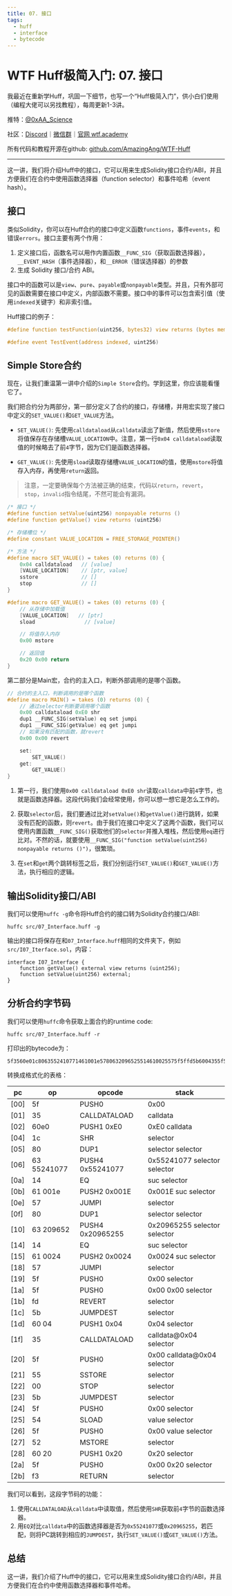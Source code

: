 ```yaml
---
title: 07. 接口
tags:
  - huff
  - interface
  - bytecode
---
```


# WTF Huff极简入门: 07. 接口

我最近在重新学Huff，巩固一下细节，也写一个“Huff极简入门”，供小白们使用（编程大佬可以另找教程），每周更新1-3讲。

推特：[@0xAA_Science](https://twitter.com/0xAA_Science)

社区：[Discord](https://discord.gg/5akcruXrsk)｜[微信群](https://docs.google.com/forms/d/e/1FAIpQLSe4KGT8Sh6sJ7hedQRuIYirOoZK_85miz3dw7vA1-YjodgJ-A/viewform?usp=sf_link)｜[官网 wtf.academy](https://wtf.academy)

所有代码和教程开源在github: [github.com/AmazingAng/WTF-Huff](https://github.com/AmazingAng/WTF-Huff)

-----

这一讲，我们将介绍Huff中的接口，它可以用来生成Solidity接口合约/ABI，并且方便我们在合约中使用函数选择器（function selector）和事件哈希（event hash）。

## 接口

类似Solidity，你可以在Huff合约的接口中定义函数`functions`，事件`events`，和错误`errors`。接口主要有两个作用：

1. 定义接口后，函数名可以用作内置函数`__FUNC_SIG`（获取函数选择器），`__EVENT_HASH`（事件选择器），和`__ERROR`（错误选择器）的参数
2. 生成 Solidity 接口/合约 ABI。

接口中的函数可以是`view`、`pure`、`payable`或`nonpayable`类型。并且，只有外部可见的函数需要在接口中定义，内部函数不需要。接口中的事件可以包含索引值（使用`indexed`关键字）和非索引值。

Huff接口的例子：

```c
#define function testFunction(uint256, bytes32) view returns (bytes memory)

#define event TestEvent(address indexed, uint256)
```

## Simple Store合约

现在，让我们重温第一讲中介绍的`Simple Store`合约。学到这里，你应该能看懂它了。

我们把合约分为两部分，第一部分定义了合约的接口，存储槽，并用宏实现了接口中定义的`SET_VALUE()`和`GET_VALUE`方法。

- `SET_VALUE()`: 先使用`calldataload`从`calldata`读出了新值，然后使用`sstore`将值保存在存储槽`VALUE_LOCATION`中。注意，第一行`0x04 calldataload`读取值的时候略去了前`4`字节，因为它们是函数选择器。

- `GET_VALUE()`: 先使用`sload`读取存储槽`VALUE_LOCATION`的值，使用`mstore`将值存入内存，再使用`return`返回。

> 注意，一定要确保每个方法被正确的结束，代码以`return`，`revert`，`stop`，`invalid`指令结尾，不然可能会有漏洞。

```c
/* 接口 */
#define function setValue(uint256) nonpayable returns ()
#define function getValue() view returns (uint256)

/* 存储槽位 */
#define constant VALUE_LOCATION = FREE_STORAGE_POINTER()

/* 方法 */
#define macro SET_VALUE() = takes (0) returns (0) {
    0x04 calldataload   // [value]
    [VALUE_LOCATION]    // [ptr, value]
    sstore              // []
    stop                // []
}

#define macro GET_VALUE() = takes (0) returns (0) {
    // 从存储中加载值
    [VALUE_LOCATION]   // [ptr]
    sload                // [value]

    // 将值存入内存
    0x00 mstore

    // 返回值
    0x20 0x00 return
}
```

第二部分是Main宏，合约的主入口，判断外部调用的是哪个函数。

```c
// 合约的主入口，判断调用的是哪个函数
#define macro MAIN() = takes (0) returns (0) {
    // 通过selector判断要调用哪个函数
    0x00 calldataload 0xE0 shr
    dup1 __FUNC_SIG(setValue) eq set jumpi
    dup1 __FUNC_SIG(getValue) eq get jumpi
    // 如果没有匹配的函数，就revert
    0x00 0x00 revert

    set:
        SET_VALUE()
    get:
        GET_VALUE()
}
```

1. 第一行，我们使用`0x00 calldataload 0xE0 shr`读取`calldata`中前`4`字节，也就是函数选择器。这段代码我们会经常使用，你可以想一想它是怎么工作的。

2. 获取`selector`后，我们要通过比对`setValue()`和`getValue()`进行跳转，如果没有匹配的函数，则`revert`。由于我们在接口中定义了这两个函数，我们可以使用内置函数`__FUNC_SIG()`获取他们的`selector`并推入堆栈，然后使用`eq`进行比对。不然的话，就要使用`__FUNC_SIG("function setValue(uint256) nonpayable returns ()")`，很繁琐。

3. 在`set`和`get`两个跳转标签之后，我们分别运行`SET_VALUE()`和`GET_VALUE()`方法，执行相应的逻辑。

## 输出Solidity接口/ABI

我们可以使用`huffc -g`命令将Huff合约的接口转为Solidity合约接口/ABI:

```shell
huffc src/07_Interface.huff -g
```

输出的接口将保存在和`07_Interface.huff`相同的文件夹下，例如`src/I07_Iterface.sol`，内容：

```solidity
interface I07_Interface {
	function getValue() external view returns (uint256);
	function setValue(uint256) external;
}
```

## 分析合约字节码

我们可以使用`huffc`命令获取上面合约的runtime code:

```shell
huffc src/07_Interface.huff -r
```

打印出的bytecode为：

```
5f3560e01c8063552410771461001e5780632096525514610025575f5ffd5b6004355f55005b5f545f5260205ff3
```

转换成格式化的表格：

| pc   | op     | opcode         | stack              |
|------|--------|----------------|--------------------|
| [00] | 5f     | PUSH0          | 0x00               |
| [01] | 35     | CALLDATALOAD   | calldata           |
| [02] | 60e0 | PUSH1 0xE0     | 0xE0 calldata      |
| [04] | 1c     | SHR            | selector           |
| [05] | 80     | DUP1           | selector selector |
| [06] | 63 55241077 | PUSH4 0x55241077 | 0x55241077 selector selector |
| [0a] | 14     | EQ             | suc selector  |
| [0b] | 61 001e| PUSH2 0x001E   | 0x001E suc selector |
| [0e] | 57     | JUMPI          | selector      |
| [0f] | 80     | DUP1           | selector selector |
| [10] | 63 209652 | PUSH4 0x20965255 | 0x20965255 selector selector |
| [14] | 14     | EQ             | suc selector  |
| [15] | 61 0024| PUSH2 0x0024   | 0x0024 suc selector |
| [18] | 57     | JUMPI          | selector      |
| [19] | 5f     | PUSH0          | 0x00 selector              |
| [1a] | 5f     | PUSH0          | 0x00 0x00 selector          |
| [1b] | fd     | REVERT         | selector                   |
| [1c] | 5b     | JUMPDEST       | selector                   |
| [1d] | 60 04  | PUSH1 0x04     | 0x04 selector              |
| [1f] | 35     | CALLDATALOAD   | calldata@0x04 selector           |
| [20] | 5f     | PUSH0          | 0x00 calldata@0x04 selector     |
| [21] | 55     | SSTORE         | selector                |
| [22] | 00     | STOP           | selector                |
| [23] | 5b     | JUMPDEST       | selector                   |
| [24] | 5f     | PUSH0          | 0x00 selector              |
| [25] | 54     | SLOAD          | value selector             |
| [26] | 5f     | PUSH0          | 0x00 value selector        |
| [27] | 52     | MSTORE         | selector                   |
| [28] | 60 20  | PUSH1 0x20     | 0x20 selector               |
| [2a] | 5f     | PUSH0          | 0x00 0x20 selector         |
| [2b] | f3     | RETURN         | selector                  |

我们可以看到，这段字节码的功能：

1. 使用`CALLDATALOAD`从`calldata`中读取值，然后使用`SHR`获取前`4`字节的函数选择器。
2. 用`EQ`对比`calldata`中的函数选择器是否为`0x55241077`或`0x20965255`，若匹配，则将PC跳转到相应的`JUMPDEST`，执行`SET_VALUE()`或`GET_VALUE()`方法。


## 总结

这一讲，我们介绍了Huff中的接口，它可以用来生成Solidity接口合约/ABI，并且方便我们在合约中使用函数选择器和事件哈希。